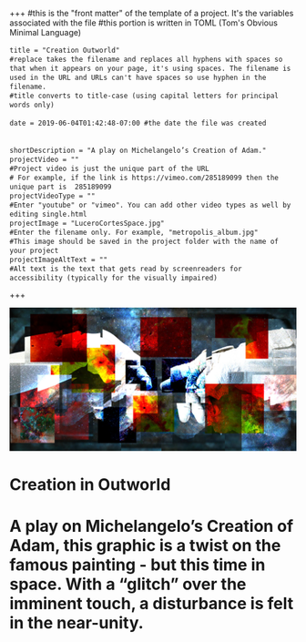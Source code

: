 +++
    #this is the "front matter" of the template of a project. It's the variables associated with the file
    #this portion is written in TOML (Tom's Obvious Minimal Language)
    
    title = "Creation Outworld"
    #replace takes the filename and replaces all hyphens with spaces so that when it appears on your page, it's using spaces. The filename is used in the URL and URLs can't have spaces so use hyphen in the filename.
    #title converts to title-case (using capital letters for principal words only)
    
    date = 2019-06-04T01:42:48-07:00 #the date the file was created

    
    shortDescription = "A play on Michelangelo’s Creation of Adam."
    projectVideo = ""
    #Project video is just the unique part of the URL  
    # For example, if the link is https://vimeo.com/285189099 then the unique part is  285189099
    projectVideoType = ""
    #Enter "youtube" or "vimeo". You can add other video types as well by editing single.html 
    projectImage = "LuceroCortesSpace.jpg"
    #Enter the filename only. For example, "metropolis_album.jpg" 
    #This image should be saved in the project folder with the name of your project 
    projectImageAltText = ""
    #Alt text is the text that gets read by screenreaders for accessibility (typically for the visually impaired) 

+++

<div class= "container">
    <div class= "girl-image">
        <img src= "LuceroCortesSpace.jpg">
    </div>
</div>

<div class="container">
        <div class= "title-display">
            <h1 class= "image-title">Creation in Outworld</h1>
        </div>
</div>

<div class= "display-text">
    <h1 class= "girl-text">
        A play on Michelangelo’s Creation of Adam, this graphic is a twist on the famous painting - but this time in space. With a “glitch” over the imminent touch, a disturbance is felt in the near-unity.
    </h1>
</div>

